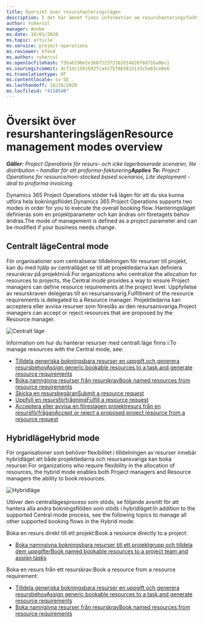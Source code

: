 ```yaml
---
title: Översikt över resurshanteringslägen
description: I det här ämnet finns information om resurshanteringsfunktioner i Dynamics 365 Project Operations.
author: ruhercul
manager: Annbe
ms.date: 10/01/2020
ms.topic: article
ms.service: project-operations
ms.reviewer: kfend
ms.author: ruhercul
ms.openlocfilehash: 73ba6190e2e366f22372102d14d26f6d71ba0bc1
ms.sourcegitcommit: 4cf1dc1561b92fca4175f0b3813133c5e63ce8e6
ms.translationtype: HT
ms.contentlocale: sv-SE
ms.lasthandoff: 10/28/2020
ms.locfileid: "4118540"
---
```

# <a name="resource-management-modes-overview"></a><span data-ttu-id="f74cb-103">Översikt över resurshanteringslägen</span><span class="sxs-lookup"><span data-stu-id="f74cb-103">Resource management modes overview</span></span>

<span data-ttu-id="f74cb-104">_**Gäller:** Project Operations för resurs- och icke lagerbaserade scenarier, lite distribution – handlar för att proforma-fakturering_</span><span class="sxs-lookup"><span data-stu-id="f74cb-104">_**Applies To:** Project Operations for resource/non-stocked based scenarios, Lite deployment - deal to proforma invoicing_</span></span>


<span data-ttu-id="f74cb-105">Dynamics 365 Project Operations stöder två lägen för att du ska kunna utföra hela bokningsflödet.</span><span class="sxs-lookup"><span data-stu-id="f74cb-105">Dynamics 365 Project Operations supports two modes in order for you to execute the overall booking flow.</span></span> <span data-ttu-id="f74cb-106">Hanteringsläget definieras som en projektparameter och kan ändras om företagets behov ändras.</span><span class="sxs-lookup"><span data-stu-id="f74cb-106">The mode of management is defined as a project parameter and can be modified if your business needs change.</span></span>    

## <a name="central-mode"></a><span data-ttu-id="f74cb-107">Centralt läge</span><span class="sxs-lookup"><span data-stu-id="f74cb-107">Central mode</span></span>
<span data-ttu-id="f74cb-108">För organisationer som centraliserar tilldelningen för resurser till projekt, kan du med hjälp av centralläget se till att projektledarna kan definiera resurskrav på projektnivå.</span><span class="sxs-lookup"><span data-stu-id="f74cb-108">For organizations who centralize the allocation for resources to projects, the Central mode provides a way to ensure Project managers can define resource requirements at the project level.</span></span> <span data-ttu-id="f74cb-109">Uppfyllelse av resurskraven delegeras till en resursansvarig.</span><span class="sxs-lookup"><span data-stu-id="f74cb-109">Fulfillment of the resource requirements is delegated to a Resource manager.</span></span> <span data-ttu-id="f74cb-110">Projektledarna kan acceptera eller avvisa resurser som föreslås av den resursansvariga.</span><span class="sxs-lookup"><span data-stu-id="f74cb-110">Project managers can accept or reject resources that are proposed by the Resource manager.</span></span>

![Centralt läge](./media/resource-management-central.png)

<span data-ttu-id="f74cb-112">Information om hur du hanterar resurser med centralt läge finns i:</span><span class="sxs-lookup"><span data-stu-id="f74cb-112">To manage resources with the Central mode, see:</span></span>

- [<span data-ttu-id="f74cb-113">Tilldela generiska bokningsbara resurser en uppgift och generera resursbehov</span><span class="sxs-lookup"><span data-stu-id="f74cb-113">Assign generic bookable resources to a task and generate resource requirements</span></span>](https://docs.microsoft.com/dynamics365/project-service/assign-generic-bookable-resource)
- [<span data-ttu-id="f74cb-114">Boka namngivna resurser från resurskrav</span><span class="sxs-lookup"><span data-stu-id="f74cb-114">Book named resources from resource requirements</span></span>](https://docs.microsoft.com/dynamics365/project-service/book-named-resource)
- [<span data-ttu-id="f74cb-115">Skicka en resursbegäran</span><span class="sxs-lookup"><span data-stu-id="f74cb-115">Submit a resource request</span></span>](https://docs.microsoft.com/dynamics365/project-service/submit-resource-request)
- [<span data-ttu-id="f74cb-116">Uppfyll en resursförfrågning</span><span class="sxs-lookup"><span data-stu-id="f74cb-116">Fulfill a resource request</span></span>](https://docs.microsoft.com/dynamics365/project-service/resource-management-fulfill-requests)
- [<span data-ttu-id="f74cb-117">Acceptera eller avvisa en föreslagen projektresurs från en resursförfrågan</span><span class="sxs-lookup"><span data-stu-id="f74cb-117">Accept or reject a proposed project resource from a resource request</span></span>](https://docs.microsoft.com/dynamics365/project-service/accept-reject-proposed-resource)

## <a name="hybrid-mode"></a><span data-ttu-id="f74cb-118">Hybridläge</span><span class="sxs-lookup"><span data-stu-id="f74cb-118">Hybrid mode</span></span>
<span data-ttu-id="f74cb-119">För organisationer som behöver flexibilitet i tilldelningen av resurser innebär hybridläget att både projektledarna och resursansvariga kan boka resurser.</span><span class="sxs-lookup"><span data-stu-id="f74cb-119">For organizations who require flexibility in the allocation of resources, the hybrid mode enables both Project managers and Resource managers the ability to book resources.</span></span>

![Hybridläge](./media/resource-management-hybrid.png)

<span data-ttu-id="f74cb-121">Utöver den centrallägesprocess som stöds, se följande avsnitt för att hantera alla andra bokningsflöden som stöds i hybridläget:</span><span class="sxs-lookup"><span data-stu-id="f74cb-121">In addition to the supported Central mode process, see the following topics to manage all other supported booking flows in the Hybrid mode:</span></span>

<span data-ttu-id="f74cb-122">Boka en resurs direkt till ett projekt:</span><span class="sxs-lookup"><span data-stu-id="f74cb-122">Book a resource directly to a project:</span></span>
- [<span data-ttu-id="f74cb-123">Boka namngivna bokningsbara resurser till ett projektgrupp och tilldela dem uppgifter</span><span class="sxs-lookup"><span data-stu-id="f74cb-123">Book named bookable resources to a project team and assign tasks</span></span>](https://docs.microsoft.com/dynamics365/project-service/assign-named-bookable-resource)

<span data-ttu-id="f74cb-124">Boka en resurs från ett resurskrav:</span><span class="sxs-lookup"><span data-stu-id="f74cb-124">Book a resource from a resource requirement:</span></span>
- [<span data-ttu-id="f74cb-125">Tilldela generiska bokningsbara resurser en uppgift och generera resursbehov</span><span class="sxs-lookup"><span data-stu-id="f74cb-125">Assign generic bookable resources to a task and generate resource requirements</span></span>](https://docs.microsoft.com/dynamics365/project-service/assign-generic-bookable-resource)
- [<span data-ttu-id="f74cb-126">Boka namngivna resurser från resurskrav</span><span class="sxs-lookup"><span data-stu-id="f74cb-126">Book named resources from resource requirements</span></span>](https://docs.microsoft.com/dynamics365/project-service/book-named-resource)
